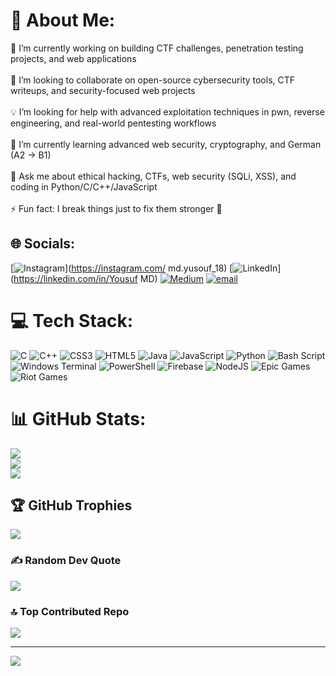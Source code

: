 # 💫 About Me:
🔭 I’m currently working on building CTF challenges, penetration testing projects, and web applications<br><br>🤝 I’m looking to collaborate on open-source cybersecurity tools, CTF writeups, and security-focused web projects<br><br>💡 I’m looking for help with advanced exploitation techniques in pwn, reverse engineering, and real-world pentesting workflows<br><br>🌱 I’m currently learning advanced web security, cryptography, and German (A2 → B1)<br><br>💬 Ask me about ethical hacking, CTFs, web security (SQLi, XSS), and coding in Python/C/C++/JavaScript<br><br>⚡ Fun fact: I break things just to fix them stronger 🚀


## 🌐 Socials:
[![Instagram](https://img.shields.io/badge/Instagram-%23E4405F.svg?logo=Instagram&logoColor=white)](https://instagram.com/ md.yusouf_18) [![LinkedIn](https://img.shields.io/badge/LinkedIn-%230077B5.svg?logo=linkedin&logoColor=white)](https://linkedin.com/in/Yousuf MD) [![Medium](https://img.shields.io/badge/Medium-12100E?logo=medium&logoColor=white)](https://medium.com/@Osamayousuf) [![email](https://img.shields.io/badge/Email-D14836?logo=gmail&logoColor=white)](mailto:osamayousuf1504@gmail.com) 

# 💻 Tech Stack:
![C](https://img.shields.io/badge/c-%2300599C.svg?style=plastic&logo=c&logoColor=white) ![C++](https://img.shields.io/badge/c++-%2300599C.svg?style=plastic&logo=c%2B%2B&logoColor=white) ![CSS3](https://img.shields.io/badge/css3-%231572B6.svg?style=plastic&logo=css3&logoColor=white) ![HTML5](https://img.shields.io/badge/html5-%23E34F26.svg?style=plastic&logo=html5&logoColor=white) ![Java](https://img.shields.io/badge/java-%23ED8B00.svg?style=plastic&logo=openjdk&logoColor=white) ![JavaScript](https://img.shields.io/badge/javascript-%23323330.svg?style=plastic&logo=javascript&logoColor=%23F7DF1E) ![Python](https://img.shields.io/badge/python-3670A0?style=plastic&logo=python&logoColor=ffdd54) ![Bash Script](https://img.shields.io/badge/bash_script-%23121011.svg?style=plastic&logo=gnu-bash&logoColor=white) ![Windows Terminal](https://img.shields.io/badge/Windows%20Terminal-%234D4D4D.svg?style=plastic&logo=windows-terminal&logoColor=white) ![PowerShell](https://img.shields.io/badge/PowerShell-%235391FE.svg?style=plastic&logo=powershell&logoColor=white) ![Firebase](https://img.shields.io/badge/firebase-%23039BE5.svg?style=plastic&logo=firebase) ![NodeJS](https://img.shields.io/badge/node.js-6DA55F?style=plastic&logo=node.js&logoColor=white) ![Epic Games](https://img.shields.io/badge/epicgames-%23313131.svg?style=plastic&logo=epicgames&logoColor=white) ![Riot Games](https://img.shields.io/badge/riotgames-D32936.svg?style=plastic&logo=riotgames&logoColor=white)
# 📊 GitHub Stats:
![](https://github-readme-stats.vercel.app/api?username=osama-web-dev&theme=tokyonight&hide_border=false&include_all_commits=false&count_private=false)<br/>
![](https://nirzak-streak-stats.vercel.app/?user=osama-web-dev&theme=tokyonight&hide_border=false)<br/>
![](https://github-readme-stats.vercel.app/api/top-langs/?username=osama-web-dev&theme=tokyonight&hide_border=false&include_all_commits=false&count_private=false&layout=compact)

## 🏆 GitHub Trophies
![](https://github-profile-trophy.vercel.app/?username=osama-web-dev&theme=tokyonight&no-frame=false&no-bg=true&margin-w=4)

### ✍️ Random Dev Quote
![](https://quotes-github-readme.vercel.app/api?type=horizontal&theme=radical)

### 🔝 Top Contributed Repo
![](https://github-contributor-stats.vercel.app/api?username=osama-web-dev&limit=5&theme=dark&combine_all_yearly_contributions=true)

---
[![](https://visitcount.itsvg.in/api?id=osama-web-dev&icon=0&color=0)](https://visitcount.itsvg.in)

<!-- Proudly created with GPRM ( https://gprm.itsvg.in ) -->
